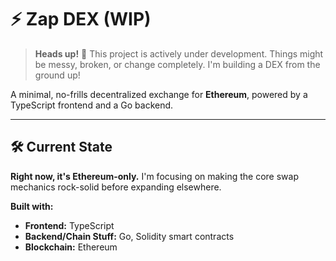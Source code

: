 # ⚡ Zap DEX (WIP)

> **Heads up!** 🚧 This project is actively under development. Things might be messy, broken, or change completely. I'm building a DEX from the ground up!

A minimal, no-frills decentralized exchange for **Ethereum**, powered by a TypeScript frontend and a Go backend.

---

## 🛠️ Current State

**Right now, it's Ethereum-only.** I'm focusing on making the core swap mechanics rock-solid before expanding elsewhere.

**Built with:**
- **Frontend:** TypeScript
- **Backend/Chain Stuff:** Go, Solidity smart contracts
- **Blockchain:** Ethereum
